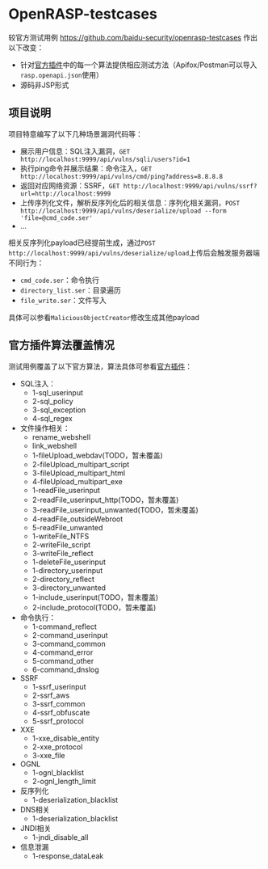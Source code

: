 # OpenRASP-testcases

较官方测试用例 https://github.com/baidu-security/openrasp-testcases 作出以下改变：
- 针对[官方插件](https://github.com/baidu/openrasp/blob/master/plugins/official/plugin.js)中的每一个算法提供相应测试方法（Apifox/Postman可以导入`rasp.openapi.json`使用）
- 源码非JSP形式

## 项目说明
项目特意编写了以下几种场景漏洞代码等：
- 展示用户信息：SQL注入漏洞，`GET http://localhost:9999/api/vulns/sqli/users?id=1`
- 执行ping命令并展示结果：命令注入，`GET http://localhost:9999/api/vulns/cmd/ping?address=8.8.8.8`
- 返回对应网络资源：SSRF，`GET http://localhost:9999/api/vulns/ssrf?url=http://localhost:9999`
- 上传序列化文件，解析反序列化后的相关信息：序列化相关漏洞，`POST http://localhost:9999/api/vulns/deserialize/upload --form 'file=@cmd_code.ser'`
- ...

相关反序列化payload已经提前生成，通过`POST http://localhost:9999/api/vulns/deserialize/upload`上传后会触发服务器端不同行为：
- `cmd_code.ser`：命令执行
- `directory_list.ser`：目录遍历
- `file_write.ser`：文件写入

具体可以参看`MaliciousObjectCreator`修改生成其他payload

## 官方插件算法覆盖情况

测试用例覆盖了以下官方算法，算法具体可参看[官方插件](https://github.com/baidu/openrasp/blob/master/plugins/official/plugin.js)：
- SQL注入：
    - 1-sql_userinput
    - 2-sql_policy
    - 3-sql_exception
    - 4-sql_regex
- 文件操作相关：
    - rename_webshell
    - link_webshell
    - 1-fileUpload_webdav(TODO，暂未覆盖)
    - 2-fileUpload_multipart_script
    - 3-fileUpload_multipart_html
    - 4-fileUpload_multipart_exe
    - 1-readFile_userinput
    - 2-readFile_userinput_http(TODO，暂未覆盖)
    - 3-readFile_userinput_unwanted(TODO，暂未覆盖)
    - 4-readFile_outsideWebroot
    - 5-readFile_unwanted
    - 1-writeFile_NTFS
    - 2-writeFile_script
    - 3-writeFile_reflect
    - 1-deleteFile_userinput
    - 1-directory_userinput
    - 2-directory_reflect
    - 3-directory_unwanted
    - 1-include_userinput(TODO，暂未覆盖)
    - 2-include_protocol(TODO，暂未覆盖)
- 命令执行：
    - 1-command_reflect
    - 2-command_userinput
    - 3-command_common
    - 4-command_error
    - 5-command_other
    - 6-command_dnslog
- SSRF
    - 1-ssrf_userinput
    - 2-ssrf_aws
    - 3-ssrf_common
    - 4-ssrf_obfuscate
    - 5-ssrf_protocol
- XXE
    - 1-xxe_disable_entity
    - 2-xxe_protocol
    - 3-xxe_file
- OGNL
    - 1-ognl_blacklist
    - 2-ognl_length_limit
- 反序列化
    - 1-deserialization_blacklist
- DNS相关
    - 1-deserialization_blacklist
- JNDI相关
    - 1-jndi_disable_all 
- 信息泄漏
    - 1-response_dataLeak